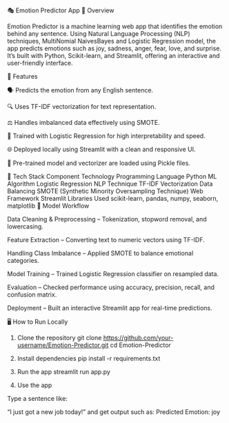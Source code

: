🎭 Emotion Predictor App
🧠 Overview

Emotion Predictor is a machine learning web app that identifies the emotion behind any sentence.
Using Natural Language Processing (NLP) techniques, MultiNomial NaivesBayes and Logistic Regression model, the app predicts emotions such as joy, sadness, anger, fear, love, and surprise.
It’s built with Python, Scikit-learn, and Streamlit, offering an interactive and user-friendly interface.

🚀 Features

🗣️ Predicts the emotion from any English sentence.

🔍 Uses TF-IDF vectorization for text representation.

⚖️ Handles imbalanced data effectively using SMOTE.

🧩 Trained with Logistic Regression for high interpretability and speed.

🌐 Deployed locally using Streamlit with a clean and responsive UI.

💾 Pre-trained model and vectorizer are loaded using Pickle files.

🧩 Tech Stack
Component	Technology
Programming Language	Python
ML Algorithm	Logistic Regression
NLP Technique	TF-IDF Vectorization
Data Balancing	SMOTE (Synthetic Minority Oversampling Technique)
Web Framework	Streamlit
Libraries Used	scikit-learn, pandas, numpy, seaborn, matplotlib
🧪 Model Workflow

Data Cleaning & Preprocessing – Tokenization, stopword removal, and lowercasing.

Feature Extraction – Converting text to numeric vectors using TF-IDF.

Handling Class Imbalance – Applied SMOTE to balance emotional categories.

Model Training – Trained Logistic Regression classifier on resampled data.

Evaluation – Checked performance using accuracy, precision, recall, and confusion matrix.

Deployment – Built an interactive Streamlit app for real-time predictions.

🖥️ How to Run Locally
1. Clone the repository
git clone https://github.com/your-username/Emotion-Predictor.git
cd Emotion-Predictor

2. Install dependencies
pip install -r requirements.txt

3. Run the app
streamlit run app.py

4. Use the app

Type a sentence like:

“I just got a new job today!”
and get output such as:
Predicted Emotion: joy

